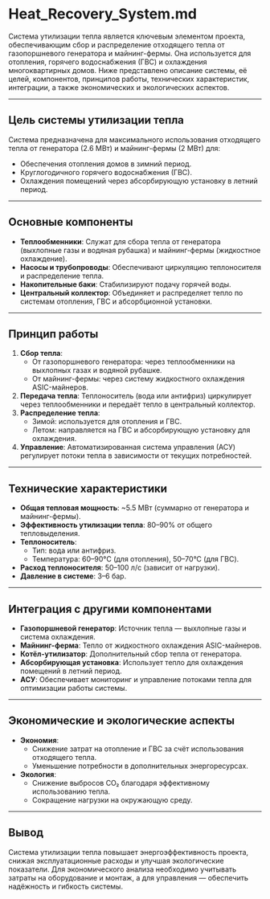 # Heat_Recovery_System.md

Система утилизации тепла является ключевым элементом проекта, обеспечивающим сбор и распределение отходящего тепла от газопоршневого генератора и майнинг-фермы. Она используется для отопления, горячего водоснабжения (ГВС) и охлаждения многоквартирных домов. Ниже представлено описание системы, её целей, компонентов, принципов работы, технических характеристик, интеграции, а также экономических и экологических аспектов.

---

## Цель системы утилизации тепла
Система предназначена для максимального использования отходящего тепла от генератора (2.6 МВт) и майнинг-фермы (2 МВт) для:
- Обеспечения отопления домов в зимний период.
- Круглогодичного горячего водоснабжения (ГВС).
- Охлаждения помещений через абсорбирующую установку в летний период.

---

## Основные компоненты
- **Теплообменники**: Служат для сбора тепла от генератора (выхлопные газы и водяная рубашка) и майнинг-фермы (жидкостное охлаждение).
- **Насосы и трубопроводы**: Обеспечивают циркуляцию теплоносителя и распределение тепла.
- **Накопительные баки**: Стабилизируют подачу горячей воды.
- **Центральный коллектор**: Объединяет и распределяет тепло по системам отопления, ГВС и абсорбционной установки.

---

## Принцип работы
1. **Сбор тепла**:
   - От газопоршневого генератора: через теплообменники на выхлопных газах и водяной рубашке.
   - От майнинг-фермы: через систему жидкостного охлаждения ASIC-майнеров.
2. **Передача тепла**: Теплоноситель (вода или антифриз) циркулирует через теплообменники и передаёт тепло в центральный коллектор.
3. **Распределение тепла**:
   - Зимой: используется для отопления и ГВС.
   - Летом: направляется на ГВС и абсорбирующую установку для охлаждения.
4. **Управление**: Автоматизированная система управления (АСУ) регулирует потоки тепла в зависимости от текущих потребностей.

---

## Технические характеристики
- **Общая тепловая мощность**: ~5.5 МВт (суммарно от генератора и майнинг-фермы).
- **Эффективность утилизации тепла**: 80–90% от общего тепловыделения.
- **Теплоноситель**:
   - Тип: вода или антифриз.
   - Температура: 60–90°C (для отопления), 50–70°C (для ГВС).
- **Расход теплоносителя**: 50–100 л/с (зависит от нагрузки).
- **Давление в системе**: 3–6 бар.

---

## Интеграция с другими компонентами
- **Газопоршневой генератор**: Источник тепла — выхлопные газы и система охлаждения.
- **Майнинг-ферма**: Тепло от жидкостного охлаждения ASIC-майнеров.
- **Котёл-утилизатор**: Дополнительный сбор тепла от генератора.
- **Абсорбирующая установка**: Использует тепло для охлаждения помещений в летний период.
- **АСУ**: Обеспечивает мониторинг и управление потоками тепла для оптимизации работы системы.

---

## Экономические и экологические аспекты
- **Экономия**:
  - Снижение затрат на отопление и ГВС за счёт использования отходящего тепла.
  - Уменьшение потребности в дополнительных энергоресурсах.
- **Экология**:
  - Снижение выбросов CO₂ благодаря эффективному использованию тепла.
  - Сокращение нагрузки на окружающую среду.

---

## Вывод
Система утилизации тепла повышает энергоэффективность проекта, снижая эксплуатационные расходы и улучшая экологические показатели. Для экономического анализа необходимо учитывать затраты на оборудование и монтаж, а для управления — обеспечить надёжность и гибкость системы.